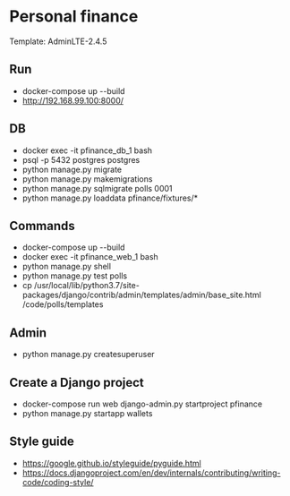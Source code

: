 # Personal finance

Template: AdminLTE-2.4.5

## Run

- docker-compose up --build
- http://192.168.99.100:8000/


## DB

- docker exec -it pfinance_db_1 bash
- psql -p 5432 postgres postgres
- python manage.py migrate
- python manage.py makemigrations
- python manage.py sqlmigrate polls 0001
- python manage.py loaddata pfinance/fixtures/*

## Commands

- docker-compose up --build
- docker exec -it pfinance_web_1 bash
- python manage.py shell
- python manage.py test polls
- cp /usr/local/lib/python3.7/site-packages/django/contrib/admin/templates/admin/base_site.html /code/polls/templates

## Admin

- python manage.py createsuperuser


## Create a Django project

- docker-compose run web django-admin.py startproject pfinance
- python manage.py startapp wallets


## Style guide

- https://google.github.io/styleguide/pyguide.html
- https://docs.djangoproject.com/en/dev/internals/contributing/writing-code/coding-style/
